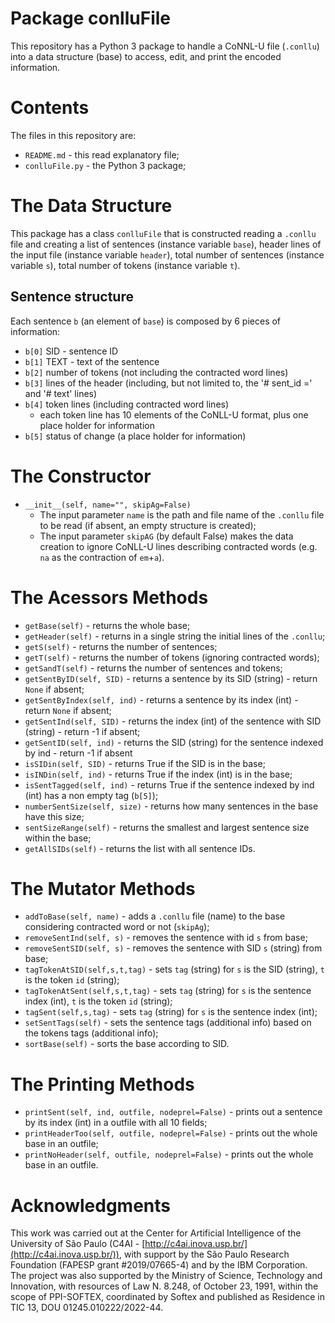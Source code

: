 # Package conlluFile
This repository has a Python 3 package to handle a CoNNL-U file (`.conllu`) into a data structure (base) to access, edit, and print the encoded information.

# Contents
The files in this repository are:
- `README.md` - this read explanatory file;
- `conlluFile.py` - the Python 3 package;

# The Data Structure
This package has a class `conlluFile` that is constructed reading a `.conllu` file and creating a list of sentences (instance variable `base`), header lines of the input file (instance variable `header`), total number of sentences (instance variable  `s`), total number of tokens (instance variable `t`).

## Sentence structure
Each sentence `b` (an element of `base`) is composed by 6 pieces of information:
- `b[0]` SID - sentence ID
- `b[1]` TEXT - text of the sentence
- `b[2]` number of tokens (not including the contracted word lines)
- `b[3]` lines of the header (including, but not limited to, the '# sent_id =' and '# text' lines)
- `b[4]` token lines (including contracted word lines)
   - each token line has 10 elements of the CoNLL-U format, plus one place holder for information
- `b[5]` status of change (a place holder for information)

# The Constructor
- `__init__(self, name="", skipAg=False)`
   - The input parameter `name` is the path and file name of the `.conllu` file to be read (if absent, an empty structure is created);
   - The input parameter `skipAG` (by default False) makes the data creation to ignore CoNLL-U lines describing contracted words (e.g. `na` as the contraction of `em`+`a`).

# The Acessors Methods
- `getBase(self)`              - returns the whole base;
- `getHeader(self)`            - returns in a single string the initial lines of the `.conllu`;
- `getS(self)`                 - returns the number of sentences;
- `getT(self)`                 - returns the number of tokens (ignoring contracted words);
- `getSandT(self)`             - returns the number of sentences and tokens;
- `getSentByID(self, SID)`     - returns a sentence by its SID (string) - return `None` if absent;
- `getSentByIndex(self, ind)`  - returns a sentence by its index (int) - return `None` if absent;
- `getSentInd(self, SID)`      - returns the index (int) of the sentence with SID (string) - return -1 if absent;
- `getSentID(self, ind)`       - returns the SID (string) for the sentence indexed by ind - return -1 if absent
- `isSIDin(self, SID)`         - returns True if the SID is in the base;
- `isINDin(self, ind)`         - returns True if the index (int) is in the base;
- `isSentTagged(self, ind)`    - returns True if the sentence indexed by ind (int) has a non empty tag (`b[5]`);
- `numberSentSize(self, size)` - returns how many sentences in the base have this size;
- `sentSizeRange(self)`        - returns the smallest and largest sentence size within the base;
- `getAllSIDs(self)`           - returns the list with all sentence IDs.

# The Mutator Methods
- `addToBase(self, name)`          - adds a `.conllu` file (name) to the base considering contracted word or not (`skipAg`);
- `removeSentInd(self, s)`         - removes the sentence with id `s` from base;
- `removeSentSID(self, s)`         - removes the sentence with SID `s` (string) from base;
- `tagTokenAtSID(self,s,t,tag)`    - sets `tag` (string) for `s` is the SID (string), `t` is the token `id` (string);
- `tagTokenAtSent(self,s,t,tag)`   - sets `tag` (string) for `s` is the sentence index (int), `t` is the token `id` (string);
- `tagSent(self,s,tag)`            - sets `tag` (string) for `s` is the sentence index (int);
- `setSentTags(self)`              - sets the sentence tags (additional info) based on the tokens tags (additional info);
- `sortBase(self)`                 - sorts the base according to SID.

# The Printing Methods
- `printSent(self, ind, outfile, nodeprel=False)` - prints out a sentence by its index (int) in a outfile with all 10 fields;
- `printHeaderToo(self, outfile, nodeprel=False)` - prints out the whole base in an outfile;
- `printNoHeader(self, outfile, nodeprel=False)`  - prints out the whole base in an outfile.

# Acknowledgments
This work was carried out at the Center for Artificial Intelligence of the University of São Paulo (C4AI - [http://c4ai.inova.usp.br/](http://c4ai.inova.usp.br/)), with support by the São Paulo Research Foundation (FAPESP grant #2019/07665-4) and by the IBM Corporation. The project was also supported by the Ministry of Science, Technology and Innovation, with resources of Law N. 8.248, of October 23, 1991, within the scope of PPI-SOFTEX, coordinated by Softex and published as Residence in TIC 13, DOU 01245.010222/2022-44.
